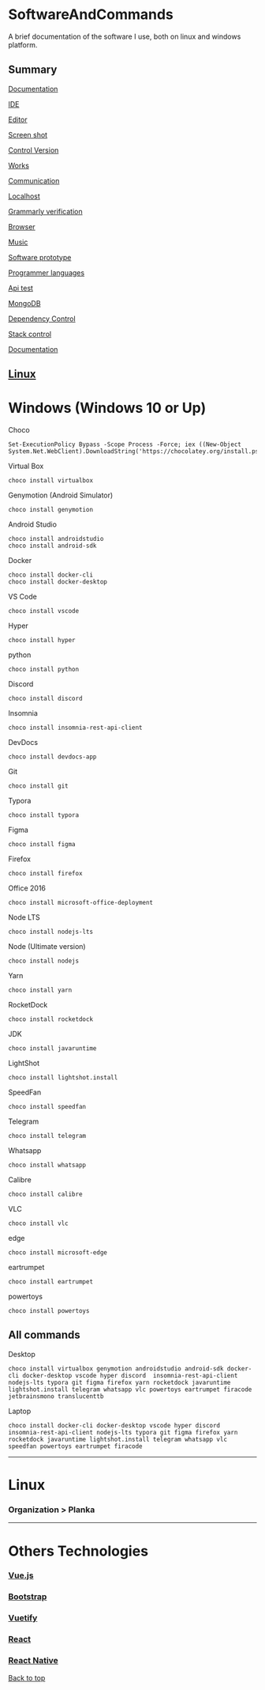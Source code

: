 # SoftwareAndCommands
A brief documentation of the software I use, both on linux and windows platform.

## Summary

[Documentation](#documentation)

[IDE](#ide)

[Editor](#editor)

[Screen shot](#screen-Shot)

[Control Version](#Control-version)

[Works](#works)

[Communication](#Communication)

[Localhost](#localhost)

[Grammarly verification](#Grammarly-verification)

[Browser](#browser)

[Music](#music)

[Software prototype](#prototype)

[Programmer languages](#programmer-languages)

[Api test](#api-test)

[MongoDB](#mongo-db)

[Dependency Control](#Dependency-control)

[Stack control](#Stack-control)

[Documentation](#documentation)

## [Linux](#linux)

# Windows (Windows 10 or Up)

Choco

```
Set-ExecutionPolicy Bypass -Scope Process -Force; iex ((New-Object System.Net.WebClient).DownloadString('https://chocolatey.org/install.ps1'))
```

Virtual Box

```
choco install virtualbox
```

Genymotion (Android Simulator)

```
choco install genymotion
```

Android Studio

```
choco install androidstudio
choco install android-sdk
```

Docker

```
choco install docker-cli
choco install docker-desktop
```

VS Code

```
choco install vscode
```

Hyper

```
choco install hyper
```

python

```
choco install python
```

Discord

```
choco install discord
```

Insomnia

```
choco install insomnia-rest-api-client
```

DevDocs

```
choco install devdocs-app
```

Git

```
choco install git
```

Typora

```
choco install typora
```

Figma

```
choco install figma
```

Firefox

```
choco install firefox
```

Office 2016

```
choco install microsoft-office-deployment
```

Node LTS

```
choco install nodejs-lts
```

Node (Ultimate version)

```
choco install nodejs
```

Yarn

```
choco install yarn
```

RocketDock

```
choco install rocketdock
```

JDK

```
choco install javaruntime
```

LightShot

```
choco install lightshot.install
```

SpeedFan

```
choco install speedfan
```

Telegram

```
choco install telegram
```

Whatsapp

```
choco install whatsapp
```

Calibre

```
choco install calibre
```

VLC

```
choco install vlc
```
edge
```
choco install microsoft-edge
```

eartrumpet

```
choco install eartrumpet
```

powertoys

```
choco install powertoys
```



## All commands

Desktop

```
choco install virtualbox genymotion androidstudio android-sdk docker-cli docker-desktop vscode hyper discord  insomnia-rest-api-client nodejs-lts typora git figma firefox yarn rocketdock javaruntime lightshot.install telegram whatsapp vlc powertoys eartrumpet firacode jetbrainsmono translucenttb
```

Laptop

```
choco install docker-cli docker-desktop vscode hyper discord  insomnia-rest-api-client nodejs-lts typora git figma firefox yarn rocketdock javaruntime lightshot.install telegram whatsapp vlc speedfan powertoys eartrumpet firacode
```



------

# Linux

### Organization > Planka

------

# Others Technologies 

### [Vue.js](https://vuejs.org)

### [Bootstrap](https://getbootstrap.com/)

### [Vuetify](https://vuetifyjs.com/en/)

### [React](https://reactjs.org/)

### [React Native](https://facebook.github.io/react-native/)

[Back to top](#summary)
